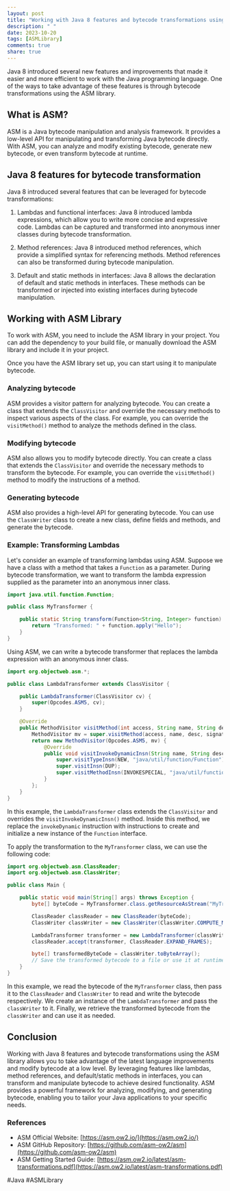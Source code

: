```yaml
---
layout: post
title: "Working with Java 8 features and bytecode transformations using ASM Library"
description: " "
date: 2023-10-20
tags: [ASMLibrary]
comments: true
share: true
---
```


Java 8 introduced several new features and improvements that made it easier and more efficient to work with the Java programming language. One of the ways to take advantage of these features is through bytecode transformations using the ASM library.

## What is ASM?

ASM is a Java bytecode manipulation and analysis framework. It provides a low-level API for manipulating and transforming Java bytecode directly. With ASM, you can analyze and modify existing bytecode, generate new bytecode, or even transform bytecode at runtime.

## Java 8 features for bytecode transformation

Java 8 introduced several features that can be leveraged for bytecode transformations:

1. Lambdas and functional interfaces: Java 8 introduced lambda expressions, which allow you to write more concise and expressive code. Lambdas can be captured and transformed into anonymous inner classes during bytecode transformation.

2. Method references: Java 8 introduced method references, which provide a simplified syntax for referencing methods. Method references can also be transformed during bytecode manipulation.

3. Default and static methods in interfaces: Java 8 allows the declaration of default and static methods in interfaces. These methods can be transformed or injected into existing interfaces during bytecode manipulation.

## Working with ASM Library

To work with ASM, you need to include the ASM library in your project. You can add the dependency to your build file, or manually download the ASM library and include it in your project.

Once you have the ASM library set up, you can start using it to manipulate bytecode.

### Analyzing bytecode

ASM provides a visitor pattern for analyzing bytecode. You can create a class that extends the `ClassVisitor` and override the necessary methods to inspect various aspects of the class. For example, you can override the `visitMethod()` method to analyze the methods defined in the class.

### Modifying bytecode

ASM also allows you to modify bytecode directly. You can create a class that extends the `ClassVisitor` and override the necessary methods to transform the bytecode. For example, you can override the `visitMethod()` method to modify the instructions of a method.

### Generating bytecode

ASM also provides a high-level API for generating bytecode. You can use the `ClassWriter` class to create a new class, define fields and methods, and generate the bytecode.

### Example: Transforming Lambdas

Let's consider an example of transforming lambdas using ASM. Suppose we have a class with a method that takes a `Function` as a parameter. During bytecode transformation, we want to transform the lambda expression supplied as the parameter into an anonymous inner class.

```java
import java.util.function.Function;

public class MyTransformer {

    public static String transform(Function<String, Integer> function) {
        return "Transformed: " + function.apply("Hello");
    }
}
```

Using ASM, we can write a bytecode transformer that replaces the lambda expression with an anonymous inner class.

```java
import org.objectweb.asm.*;

public class LambdaTransformer extends ClassVisitor {

    public LambdaTransformer(ClassVisitor cv) {
        super(Opcodes.ASM5, cv);
    }

    @Override
    public MethodVisitor visitMethod(int access, String name, String desc, String signature, String[] exceptions) {
        MethodVisitor mv = super.visitMethod(access, name, desc, signature, exceptions);
        return new MethodVisitor(Opcodes.ASM5, mv) {
            @Override
            public void visitInvokeDynamicInsn(String name, String desc, Handle bsm, Object... bsmArgs) {
                super.visitTypeInsn(NEW, "java/util/function/Function");
                super.visitInsn(DUP);
                super.visitMethodInsn(INVOKESPECIAL, "java/util/function/Function", "<init>", "()V", false);
            }
        };
    }
}
```

In this example, the `LambdaTransformer` class extends the `ClassVisitor` and overrides the `visitInvokeDynamicInsn()` method. Inside this method, we replace the `invokeDynamic` instruction with instructions to create and initialize a new instance of the `Function` interface.

To apply the transformation to the `MyTransformer` class, we can use the following code:

```java
import org.objectweb.asm.ClassReader;
import org.objectweb.asm.ClassWriter;

public class Main {

    public static void main(String[] args) throws Exception {
        byte[] byteCode = MyTransformer.class.getResourceAsStream("MyTransformer.class").readAllBytes();

        ClassReader classReader = new ClassReader(byteCode);
        ClassWriter classWriter = new ClassWriter(ClassWriter.COMPUTE_MAXS | ClassWriter.COMPUTE_FRAMES);

        LambdaTransformer transformer = new LambdaTransformer(classWriter);
        classReader.accept(transformer, ClassReader.EXPAND_FRAMES);

        byte[] transformedByteCode = classWriter.toByteArray();
        // Save the transformed bytecode to a file or use it at runtime
    }
}
```

In this example, we read the bytecode of the `MyTransformer` class, then pass it to the `ClassReader` and `ClassWriter` to read and write the bytecode respectively. We create an instance of the `LambdaTransformer` and pass the `classWriter` to it. Finally, we retrieve the transformed bytecode from the `classWriter` and can use it as needed.

## Conclusion

Working with Java 8 features and bytecode transformations using the ASM library allows you to take advantage of the latest language improvements and modify bytecode at a low level. By leveraging features like lambdas, method references, and default/static methods in interfaces, you can transform and manipulate bytecode to achieve desired functionality. ASM provides a powerful framework for analyzing, modifying, and generating bytecode, enabling you to tailor your Java applications to your specific needs.

### References
- ASM Official Website: [https://asm.ow2.io/](https://asm.ow2.io/)
- ASM GitHub Repository: [https://github.com/asm-ow2/asm](https://github.com/asm-ow2/asm)
- ASM Getting Started Guide: [https://asm.ow2.io/latest/asm-transformations.pdf](https://asm.ow2.io/latest/asm-transformations.pdf)

#Java #ASMLibrary